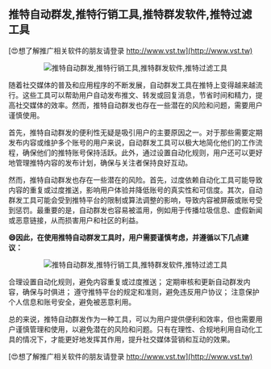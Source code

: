 ## **推特自动群发,推特行销工具,推特群发软件,推特过滤工具**

[😍想了解推广相关软件的朋友请登录 http://www.vst.tw](http://www.vst.tw)

 <center><img src="https://vst.tw/MP4/tuiguang/png/6.png" alt="推特自动群发,推特行销工具,推特群发软件,推特过滤工具"></center>

随着社交媒体的普及和应用程序的不断发展，自动群发工具在推特上变得越来越流行。这些工具可以帮助用户自动发布推文、转发或回复消息，节省时间和精力，提高社交媒体的效率。然而，推特自动群发也存在一些潜在的风险和问题，需要用户谨慎使用。

首先，推特自动群发的便利性无疑是吸引用户的主要原因之一。对于那些需要定期发布内容或维护多个账号的用户来说，自动群发工具可以极大地简化他们的工作流程，确保他们的推特账号保持活跃。此外，通过设置自动化规则，用户还可以更好地管理推特内容的发布计划，确保与关注者保持良好互动。

然而，推特自动群发也存在一些潜在的风险。首先，过度依赖自动化工具可能导致内容的重复或过度推送，影响用户体验并降低账号的真实性和可信度。其次，自动群发工具可能会受到推特平台的限制或算法调整的影响，导致内容被屏蔽或账号受到惩罚。最重要的是，自动群发也容易被滥用，例如用于传播垃圾信息、虚假新闻或恶意链接，从而损害用户和社区的利益。

**😄因此，在使用推特自动群发工具时，用户需要谨慎考虑，并遵循以下几点建议：**

 <center><img src="https://vst.tw/MP4/tuiguang/png/7.png" alt="推特自动群发,推特行销工具,推特群发软件,推特过滤工具"></center>

合理设置自动化规则，避免内容重复或过度推送；
定期审核和更新自动群发内容，确保与时俱进；
遵守推特平台的规定和准则，避免违反用户协议；
注意保护个人信息和账号安全，避免被恶意利用。

总的来说，推特自动群发作为一种工具，可以为用户提供便利和效率，但也需要用户谨慎管理和使用，以避免潜在的风险和问题。只有在理性、合规地利用自动化工具的情况下，才能更好地发挥其作用，提升社交媒体营销和互动的效果。

[😍想了解推广相关软件的朋友请登录 http://www.vst.tw](http://www.vst.tw)



